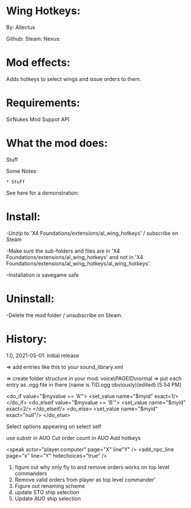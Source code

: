 Wing Hotkeys:
============
By: Allectus

Github:
Steam:
Nexus:

Mod effects:
============
Adds hotkeys to select wings and issue orders to them.

Requirements:
=============
SirNukes Mod Suppot API

What the mod does:
==================

Stuff

Some Notes:

	* Stuff
	
See here for a demonstration:

Install:
========
-Unzip to 'X4 Foundations/extensions/al_wing_hotkeys' / subscribe on Steam

-Make sure the sub-folders and files are in 'X4 Foundations/extensions/al_wing_hotkeys' and not in 'X4 Foundations/extensions/al_wing_hotkeys/al_wing_hotkeys'.

-Installation is savegame safe

Uninstall:
==========
-Delete the mod folder / unsubscribe on Steam.

History:
========
1.0, 2021-05-01: Initial release


=> add entries like this to your sound_library.xml
<soundlibrary>
  <sound id="PAGEID_normal" description="Board computer - Betty" repeat="1" is3d="1" preload="0">
    <sample start="extensions\MODFOLDER\voice\PAGEID\normal"/>
    <effects>
      <filter mode="bandpass" frequency="0.26" oneoverq="1.45"/>
      <reverb room="sewer pipe" roomsize="10" drymix="5" density="90"/>
    </effects>
  </sound>
  <sound id="PAGEID_comm" description="Board computer - Betty" repeat="1" is3d="1" preload="0">
    <sample start="\extensions\MODFOLDER\voice\PAGEID\normal"/>
    <effects>
      <filter mode="bandpass" frequency="0.26" oneoverq="1.45"/>
      <reverb room="sewer pipe" roomsize="10" drymix="5" density="90"/>
    </effects>
  </sound>
</soundlibrary>

=> create folder structure in your mod:
voice\PAGEID\normal
=> put each entry as .ogg file in there (name is TID.ogg obviously)(edited)
[5:54 PM]


  <datatype name="controllable" type="object">
    <property name="commander" result="Commander object (if this is a subordinate)" type="controllable" />
    <property name="assignment" result="Assignment of this subordinate under the commanding object" type="assignment" />
    <property name="canuseassignment.{$assignment}.{$controllable}" result="Can this object use the specified assignment when subordinate to the specified commander. $assignment can be null." type="boolean"/>
    <property name="commanderentity" result="Commander entity (if this is a subordinate)" type="entity" />
    <property name="activesubordinategroupids" result="List of subordinate group IDs with assigned ships" type="list" />
    <property name="subordinates" result="List of subordinates" type="list" />
    <property name="subordinates.{$assignment}" result="List of subordinates of the commander with the specified assignment" type="list" />
    <property name="subordinategroupassignment.{$subordinategroupid}" result="Assignment of subordinate group with specified ID" type="assignment"/>
    <property name="subordinategroupdockoverride" result="Whether subordinate group of controllable is set to always dock at commander" type="boolean"/>
    <property name="subordinategroupid" result="Subordinate group ID that controllable currently belongs to" type="integer"/>
    <property name="subordinatesingroup.{$subordinategroupid}" result="List of direct subordinates of the commander in the specified subordinate group" type="list" />
    <property name="allsubordinates" result="List of all subordinates, including those not directly commanded by this" type="list" />
    <property name="allcommanders" result="List of all commanders, including those not directly commanding this" type="list" />
    <property name="canhavecommander.{$component}" result="true iff the $component (or its controllable context) can be a commander for this" type="boolean" />
    <property name="fleet.name" result="Name of fleet (empty string if not a fleet commander)" type="string" />
    <property name="fleet.iscommander" result="True if object is commander of its own fleet" type="boolean"/>
    <property name="fleet.commander" result="Fleet commander object (top level fleet, null if that commander is not a fleet commader, e.g. is a unit or not player owned)" type="controllable"/>
    <property name="toplevelcommander" result="Top-level commander object. May be a station or the ship that the player is flying." type="controllable"/>

	
	
<do_if value="$myvalue == 'A'">
	<set_value name="$myid" exact=1/>
</do_if>
<do_elseif value="$myvalue == 'B'">
	<set_value name="$myid" exact=2/>
</do_elseif/>
<do_else>
	<set_value name="$myid" exact="null"/>
</do_else>

Select options appearing on select self

use substr in AUO
Cut order count in AUO
Add hotkeys


<speak actor="player.computer" page="X" line"Y" />
<add_npc_line page="x" line="Y" hidechoices="true" />


1) figure out why only fly to and remove orders works on top level commanders
2) Remove valid orders from player as top level commander'
3) Figure out renaming scheme
4) update STO ship selection
5) Update AUO ship selection